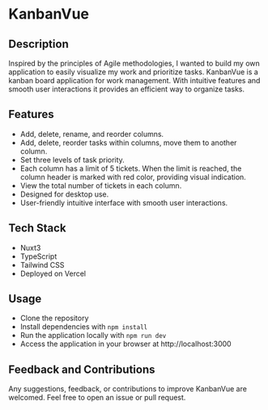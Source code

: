 # KanbanVue

## Description

Inspired by the principles of Agile methodologies, I wanted to build my own application to easily visualize my work and prioritize tasks. KanbanVue is a kanban board application for work management. With intuitive features and smooth user interactions it provides an efficient way to organize tasks.

## Features

* Add, delete, rename, and reorder columns.
* Add, delete, reorder tasks within columns, move them to another column.
* Set three levels of task priority.
* Each column has a limit of 5 tickets. When the limit is reached, the column header is marked with red color, providing visual indication.
* View the total number of tickets in each column.
* Designed for desktop use.
* User-friendly intuitive interface with smooth user interactions.

## Tech Stack

* Nuxt3
* TypeScript
* Tailwind CSS
* Deployed on Vercel

## Usage

* Clone the repository
* Install dependencies with ```npm install```
* Run the application locally with ```npm run dev```
* Access the application in your browser at http://localhost:3000

## Feedback and Contributions

Any suggestions, feedback, or contributions to improve KanbanVue are welcomed. Feel free to open an issue or pull request.
